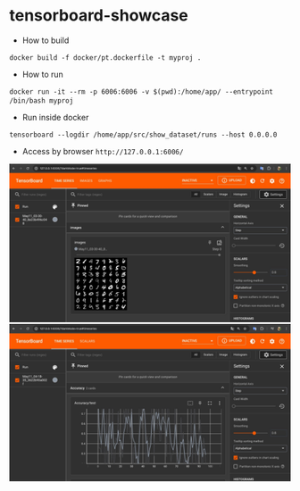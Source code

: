 # tensorboard-showcase
* How to build
```
docker build -f docker/pt.dockerfile -t myproj .
```

* How to run
```
docker run -it --rm -p 6006:6006 -v $(pwd):/home/app/ --entrypoint /bin/bash myproj
```

* Run inside docker
```
tensorboard --logdir /home/app/src/show_dataset/runs --host 0.0.0.0
```

* Access by browser `http://127.0.0.1:6006/`

![results](images/res.jpg)
![acc](images/acc_loss.jpg)

